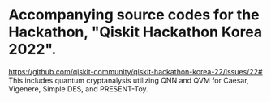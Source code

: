 # Accompanying source codes for the Hackathon, "Qiskit Hackathon Korea 2022".
https://github.com/qiskit-community/qiskit-hackathon-korea-22/issues/22#
This includes quantum cryptanalysis utilizing QNN and QVM for Caesar, Vigenere, Simple DES, and PRESENT-Toy.

